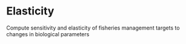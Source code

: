 Elasticity
==========

Compute sensitivity and elasticity of fisheries management targets to changes in biological parameters
